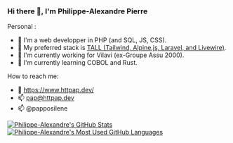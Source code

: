 ### Hi there 👋, I'm Philippe-Alexandre Pierre

<!--
**papposilene/papposilene** is a ✨ _special_ ✨ repository because its `README.md` (this file) appears on your GitHub profile.

Here are some ideas to get you started:

- 🔭 I’m currently working on ...
- 🌱 I’m currently learning ...
- 👯 I’m looking to collaborate on ...
- 🤔 I’m looking for help with ...
- 💬 Ask me about ...
- 📫 How to reach me: ...
- 😄 Pronouns: ...
- ⚡ Fun fact: ...
-->

Personal :
- 🚀 I'm a web developper in PHP (and SQL, JS, CSS).
- 🎨 My preferred stack is [TALL (Tailwind, Alpine.js, Laravel, and Livewire)](https://tallstack.dev/).
- 👔 I'm currently working for Vilavi (ex-Groupe Assu 2000).
- 🌱 I'm currently learning COBOL and Rust.

How to reach me:
- 🔗 https://www.httpap.dev/
- 📫 pap@httpap.dev
- 📫 @papposilene

<a href="https://github.com/anuraghazra/github-readme-stats">
  <img align="top" src="https://github-readme-stats.vercel.app/api?username=papposilene&show_icons=true&theme=dark&hide=contribs" alt="Philippe-Alexandre's GitHub Stats" /></a>

<a href="https://github.com/anuraghazra/github-readme-stats">
  <img align="top" src="https://github-readme-stats.vercel.app/api/top-langs/?username=papposilene&show_icons=true&theme=dark&layout=compact&count_private=true&show_icons=true&card_width=270" alt="Philippe-Alexandre's Most Used GitHub Languages" /></a>
